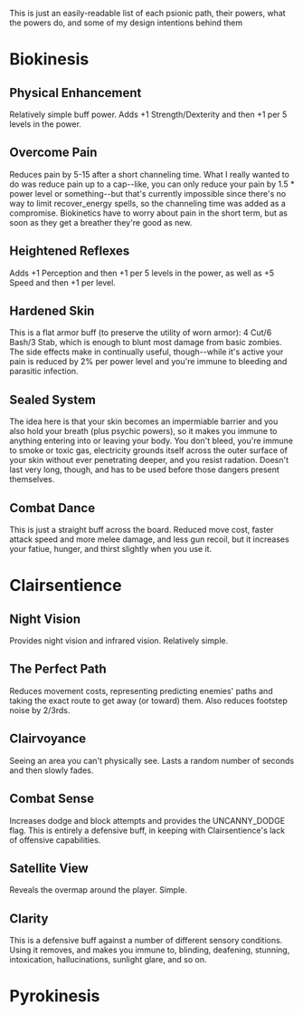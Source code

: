 This is just an easily-readable list of each psionic path, their powers, what the powers do, and some of my design intentions behind them

# Biokinesis

## Physical Enhancement

Relatively simple buff power. Adds +1 Strength/Dexterity and then +1 per 5 levels in the power. 

## Overcome Pain

Reduces pain by 5-15 after a short channeling time. What I really wanted to do was reduce pain up to a cap--like, you can only reduce your pain by 1.5 * power level or something--but that's currently impossible since there's no way to limit recover_energy spells, so the channeling time was added as a compromise. Biokinetics have to worry about pain in the short term, but as soon as they get a breather they're good as new.

## Heightened Reflexes

Adds +1 Perception and then +1 per 5 levels in the power, as well as +5 Speed and then +1 per level.  

## Hardened Skin

This is a flat armor buff (to preserve the utility of worn armor): 4 Cut/6 Bash/3 Stab, which is enough to blunt most damage from basic zombies. The side effects make in continually useful, though--while it's active your pain is reduced by 2% per power level and you're immune to bleeding and parasitic infection.

## Sealed System

The idea here is that your skin becomes an impermiable barrier and you also hold your breath (plus psychic powers), so it makes you immune to anything entering into or leaving your body. You don't bleed, you're immune to smoke or toxic gas, electricity grounds itself across the outer surface of your skin without ever penetrating deeper, and you resist radation. Doesn't last very long, though, and has to be used before those dangers present themselves. 

## Combat Dance

This is just a straight buff across the board. Reduced move cost, faster attack speed and more melee damage, and less gun recoil, but it increases your fatiue, hunger, and thirst slightly when you use it. 

# Clairsentience

## Night Vision

Provides night vision and infrared vision. Relatively simple.

## The Perfect Path

Reduces movement costs, representing predicting enemies' paths and taking the exact route to get away (or toward) them. Also reduces footstep noise by 2/3rds.

## Clairvoyance

Seeing an area you can't physically see. Lasts a random number of seconds and then slowly fades.

## Combat Sense

Increases dodge and block attempts and provides the UNCANNY_DODGE flag. This is entirely a defensive buff, in keeping with Clairsentience's lack of offensive capabilities.

## Satellite View

Reveals the overmap around the player. Simple. 

## Clarity

This is a defensive buff against a number of different sensory conditions. Using it removes, and makes you immune to, blinding, deafening, stunning, intoxication, hallucinations, sunlight glare, and so on. 

# Pyrokinesis
